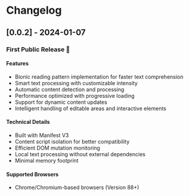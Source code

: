# Changelog

## [0.0.2] - 2024-01-07

### First Public Release 🎉

#### Features

- Bionic reading pattern implementation for faster text comprehension
- Smart text processing with customizable intensity
- Automatic content detection and processing
- Performance optimized with progressive loading
- Support for dynamic content updates
- Intelligent handling of editable areas and interactive elements

#### Technical Details

- Built with Manifest V3
- Content script isolation for better compatibility
- Efficient DOM mutation monitoring
- Local text processing without external dependencies
- Minimal memory footprint

#### Supported Browsers

- Chrome/Chromium-based browsers (Version 88+)
